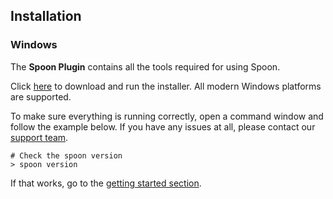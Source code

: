 ## Installation

### Windows

The **Spoon Plugin** contains all the tools required for using Spoon. 

Click [here](http://start.spoon.net/install) to download and run the installer. All modern Windows platforms are supported. 

To make sure everything is running correctly, open a command window and follow the example below. If you have any issues at all, please contact our [support team](http://support.Spoon.net/).

```
# Check the spoon version
> spoon version
```

If that works, go to the [getting started section](/docs/getting-started).
